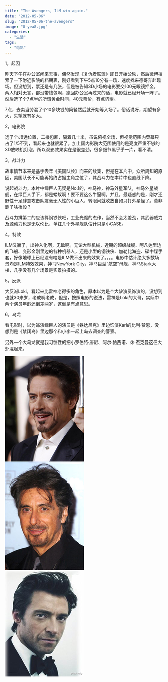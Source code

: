 ```yaml
---
title: "The Avengers, ILM win again."
date: "2012-05-06"
slug: "2012-05-06-the-avengers"
image: "8-yea8.jpg"
categories: 
  - "生活"
tags: 
  - "电影"
---
```


1，起因

昨天下午在办公室闲来无事，偶然发现《复仇者联盟》即日开始公映，然后微博搜索了一下附近影院的档期表，刚好看到下午5点10分有一场，速度找来德哥奔赴现场。但没想到，票还是有几张，但是被告知3D小场的电影要交100元眼镜押金，两人相对无言，都没带钱包啊，跑回办公室再过来的话，电影就已经开场一阵了。然后选了个7点半的所谓黄金时间，40元票价，有点坑爹。

7点，去卖当劳混了个10多块钱的简餐然后就开始等入场了。俗话说呀，期望有多大，失望就有多大。

2，电影院

选了个J8远位置，二楼包厢，隔着几十米，虽说俯视全场，但视觉范围内荧幕只占了1/5不到，看起来也就很累了，加上国内影院大范围使用的是亮度严重不够的3D放映机灯泡，所以观影效果实在是很差劲，很多细节黑乎乎一片，看不清。

3，战斗力

故事情节本来是基于去年《美国队长》而来的续集，但是在本片中，众所周知的原因，美国队长不可能再始终占据主角之位了，其战斗力在本片中也直线下降。

说起战斗力，本片中绿巨人无疑是No.1的，神马神，神马外星军队，神马外星战舰，在绿巨人手下，都是蝼蚁啊！要不要这么牛逼啊。并且，最疑惑的是，刚才还野性十足肆意攻击队友毫无人性的小巨人，转眼间就收放自如只打外星怪了。莫非删了啥桥段？

战斗力排第二的应该算钢铁侠吧，工业光魔的杰作，当然不会太差劲，其武器威力及源动力也是无以伦比，单扛几个外星舰队估计只是小CASE。

4，特效

ILM又赢了，出神入化啊，无敌啊。无论大型机械，近期的超级战舰、阿凡达里边的飞船、变形金刚里边的各种机器人，还是小型的钢铁侠、加勒比海盗、碟中谍手套，好像地球上已经没有啥是ILM做不出来的效果了。。。。电影中估计绝大多数场景均是ILM特效效果，神马NewYork City，神马巨型“航空”母舰，神马Stark大楼，几乎没有几个场景是实景拍摄的。

5，反派

大反派Loki，看起来比雷神老得多的角色，原本以为是个大龄演员饰演的，没想到也就30来岁，老成啊老成，但是，按照电影的说法，雷神是Loki的大哥，实际中两个演员年龄还倒差两岁，这倒是有点意思。

6，乌龙

看电影时，以为饰演绿巨人的演员是《铁达尼克》里边饰演Karl的比利·赞恩，没想到是《禁闭岛》里边那个和小李一起上岛去调查的警察。

另外一个大乌龙就是我习惯性的把小罗伯特·唐尼、阿尔·帕西诺、休·杰克曼这仨大虾混起来。

![](images/450c9928gw1dsoy6kgfzfj.jpg "450c9928gw1dsoy6kgfzfj")
